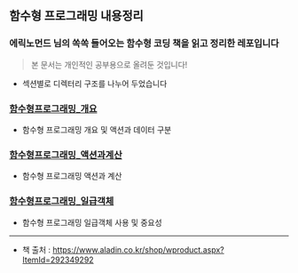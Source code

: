 ## 함수형 프로그래밍 내용정리

### 에릭노먼드 님의 쏙쏙 들어오는 함수형 코딩 책을 읽고 정리한 레포입니다
> 본 문서는 개인적인 공부용으로 올려둔 것입니다!

- 섹션별로 디렉터리 구조를 나누어 두었습니다

### [ 함수형프로그래밍_개요 ]( https://github.com/divinity6/functionalPrograming-study/blob/master/00Base/01Concept/Concept01.js )
- 함수형 프로그래밍 개요 및 액션과 데이터 구분


### [ 함수형프로그래밍_액션과계산 ]( https://github.com/divinity6/functionalPrograming-study/blob/master/01Action%2CCalc%2CData/01Action%2CCalc%2CData/Action%2CCalc%2CData01.js )
- 함수형 프로그래밍 액션과 계산

### [ 함수형프로그래밍_일급객체 ]( https://github.com/divinity6/functionalPrograming-study/blob/master/02FirstClassAbstractions/01FirstClassFunction/FirstClassFunction01.js ) 
- 함수형 프로그래밍 일급객체 사용 및 중요성


---

- 책 출처 : https://www.aladin.co.kr/shop/wproduct.aspx?ItemId=292349292
